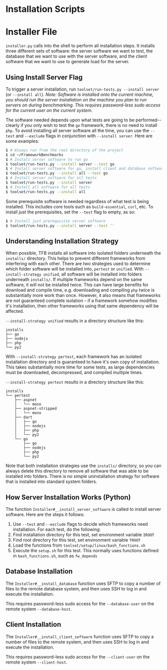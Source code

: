 # Installation Scripts

# Installer File

`installer.py` calls into the shell to perform all installation steps. 
It installs three different sets of software: the server software we 
want to test, the database that we want to use with the server software, 
and the client software that we want to use to generate load for the server.

## Using Install Server Flag

To trigger a server installation, run `toolset/run-tests.py --install server` 
(or `--install all`). _Note: Software is installed onto the current machine, 
you should run the server installation on the machine you plan to run 
servers on during benchmarking. This requires password-less sudo access 
for the current user on the current system._

The software needed depends upon what tests are going to be performed--clearly
if you only wish to test the `go` framework, there is no need to install 
`php`. To avoid installing all server software all the time, you can use 
the `--test` and `--exclude` flags in conjunction with `--install server`. 
Here are some examples: 

```bash
$ # Always run from the root directory of the project
$ cd ~/FrameworkBenchmarks
$ # Install server software to run go
$ toolset/run-tests.py --install server --test go
$ # Install server software for go, install client and database software too
$ toolset/run-tests.py --install all --test go
$ # Install server software for all tests
$ toolset/run-tests.py --install server
$ # Install all software for all tests
$ toolset/run-tests.py --install all
```

Some prerequisite software is needed regardless of what test is being
installed. This includes core tools such as `build-essential`, `curl`, etc.
To install just the prerequisites, set the `--test` flag to empty, as so:

```bash
$ # Install just prerequisite server software
$ toolset/run-tests.py --install server --test ''
```

## Understanding Installation Strategy

When possible, TFB installs all software into isolated folders underneath
the `installs/` directory. This helps to prevent different frameworks from 
interfering with each other. There are two strategies used to 
determine which folder software will be installed into, `pertest` or 
`unified`. With `--install-strategy unified`, all software will be 
installed into folders underneath `installs/`. If multiple frameworks depend
on the same software, it will not be installed twice. This can have large 
benefits for download and compile time, e.g. downloading and compiling 
`php` twice is substantially more work than once. However, it also means that
frameworks are not guaranteed complete isolation - if a framework somehow 
modifies it's installation, then other frameworks using that same dependency
will be affected. 

`--install-strategy unified` results in a directory structure like this: 

```
installs
├── go
├── nodejs
├── php
└── py2
```

With `--install-strategy pertest`, each framework has an isolated installation 
directory and is guaranteed to have it's own copy of installation. This takes
substantially more time for some tests, as large dependencies must be downloaded,
decompressed, and compiled multiple times. 

`--install-strategy pertest` results in a directory structure like this: 

```
installs
└── pertest
    ├── aspnet
    │   └── mono
    ├── aspnet-stripped
    │   └── mono
    ├── dart
    │   ├── go
    │   ├── nodejs
    │   ├── php
    │   └── py2
    └── go
        ├── go
        ├── nodejs
        ├── php
        └── py2
```

Note that both installation strategies use the `installs/` directory, so 
you can always delete this directory to remove all software that was able
to be installed into folders. There is no simple uninstallation strategy for 
software that is installed into standard system folders. 

## How Server Installation Works (Python)

The function `Installer#__install_server_software` is called to install
server software. Here are the steps it follows: 

1. Use `--test` and `--exclude` flags to decide which frameworks need installation. For each test, do the following: 
2. Find installation directory for this test, set environment variable `IROOT`
3. Find root directory for this test, set environment variable `TROOT`
4. Load the functions from `toolset/setup/linux/bash_functions.sh`
5. Execute the `setup.sh` for this test. This normally uses functions 
defined in `bash_functions.sh`, such as `fw_depends`

## Database Installation

The `Installer#__install_database` function uses SFTP to copy a number of 
files to the remote database system, and then uses SSH to log in and 
execute the installation. 

This requires password-less sudo access for the `--database-user` on the 
remote system `--database-host`. 

## Client Installation

The `Installer#__install_client_software` function uses SFTP to copy a number of 
files to the remote system, and then uses SSH to log in and 
execute the installation. 

This requires password-less sudo access for the `--client-user` on the 
remote system `--client-host`. 
